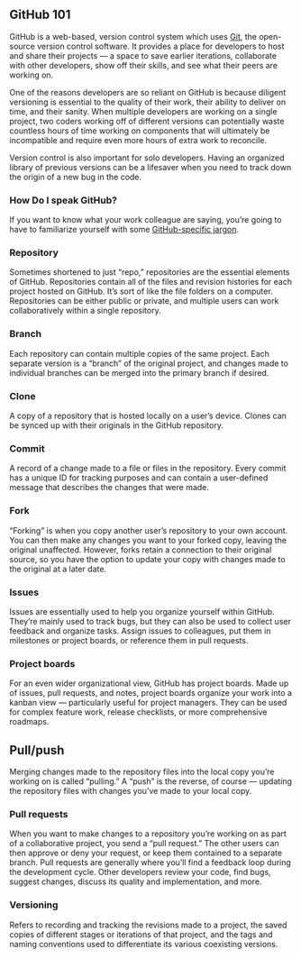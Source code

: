 ## GitHub 101
GitHub is a web-based, version control system which uses [Git](02_git_101.md), the open-source version control software. It provides a place for developers to host and share their projects — a space to save earlier iterations, collaborate with other developers, show off their skills, and see what their peers are working on.

One of the reasons developers are so reliant on GitHub is because diligent versioning is essential to the quality of their work, their ability to deliver on time, and their sanity. When multiple developers are working on a single project, two coders working off of different versions can potentially waste countless hours of time working on components that will ultimately be incompatible and require even more hours of extra work to reconcile.

Version control is also important for solo developers. Having an organized library of previous versions can be a lifesaver when you need to track down the origin of a new bug in the code.

### How Do I speak GitHub?
If you want to know what your work colleague are saying, you’re going to have to familiarize yourself with some [GitHub-specific jargon](https://help.github.com/en/articles/github-glossary).

### Repository
Sometimes shortened to just “repo,” repositories are the essential elements of GitHub. Repositories contain all of the files and revision histories for each project hosted on GitHub. It’s sort of like the file folders on a computer. Repositories can be either public or private, and multiple users can work collaboratively within a single repository.

### Branch
Each repository can contain multiple copies of the same project. Each separate version is a “branch” of the original project, and changes made to individual branches can be merged into the primary branch if desired.

### Clone
A copy of a repository that is hosted locally on a user’s device. Clones can be synced up with their originals in the GitHub repository.

### Commit
A record of a change made to a file or files in the repository. Every commit has a unique ID for tracking purposes and can contain a user-defined message that describes the changes that were made.

### Fork
“Forking” is when you copy another user’s repository to your own account. You can then make any changes you want to your forked copy, leaving the original unaffected. However, forks retain a connection to their original source, so you have the option to update your copy with changes made to the original at a later date.

### Issues
Issues are essentially used to help you organize yourself within GitHub. They’re mainly used to track bugs, but they can also be used to collect user feedback and organize tasks. Assign issues to colleagues, put them in milestones or project boards, or reference them in pull requests.

### Project boards
For an even wider organizational view, GitHub has project boards. Made up of issues, pull requests, and notes, project boards organize your work into a kanban view — particularly useful for project managers. They can be used for complex feature work, release checklists, or more comprehensive roadmaps.

## Pull/push
Merging changes made to the repository files into the local copy you’re working on is called “pulling.” A “push” is the reverse, of course — updating the repository files with changes you’ve made to your local copy.

### Pull requests
When you want to make changes to a repository you’re working on as part of a collaborative project, you send a “pull request.” The other users can then approve or deny your request, or keep them contained to a separate branch. Pull requests are generally where you’ll find a feedback loop during the development cycle. Other developers review your code, find bugs, suggest changes, discuss its quality and implementation, and more.

### Versioning
Refers to recording and tracking the revisions made to a project, the saved copies of different stages or iterations of that project, and the tags and naming conventions used to differentiate its various coexisting versions.



